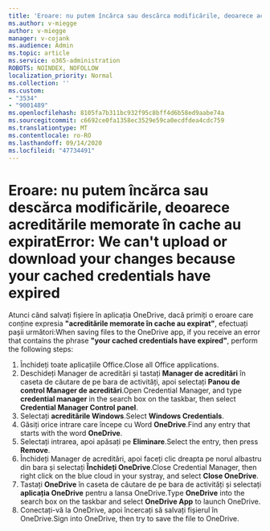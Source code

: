```yaml
---
title: 'Eroare: nu putem încărca sau descărca modificările, deoarece acreditările memorate în cache au expirat'
ms.author: v-miegge
author: v-miegge
manager: v-cojank
ms.audience: Admin
ms.topic: article
ms.service: o365-administration
ROBOTS: NOINDEX, NOFOLLOW
localization_priority: Normal
ms.collection: ''
ms.custom:
- "3534"
- "9001489"
ms.openlocfilehash: 8105fa7b311bc932f95c8bff4d6b58ed9aabe74a
ms.sourcegitcommit: c6692ce0fa1358ec3529e59ca0ecdfdea4cdc759
ms.translationtype: MT
ms.contentlocale: ro-RO
ms.lasthandoff: 09/14/2020
ms.locfileid: "47734491"
---
```

# <a name="error-we-cant-upload-or-download-your-changes-because-your-cached-credentials-have-expired"></a><span data-ttu-id="09a37-102">Eroare: nu putem încărca sau descărca modificările, deoarece acreditările memorate în cache au expirat</span><span class="sxs-lookup"><span data-stu-id="09a37-102">Error: We can't upload or download your changes because your cached credentials have expired</span></span>

<span data-ttu-id="09a37-103">Atunci când salvați fișiere în aplicația OneDrive, dacă primiți o eroare care conține expresia **"acreditările memorate în cache au expirat"**, efectuați pașii următori:</span><span class="sxs-lookup"><span data-stu-id="09a37-103">When saving files to the OneDrive app, if you receive an error that contains the phrase **"your cached credentials have expired"**, perform the following steps:</span></span>

1. <span data-ttu-id="09a37-104">Închideți toate aplicațiile Office.</span><span class="sxs-lookup"><span data-stu-id="09a37-104">Close all Office applications.</span></span>
1. <span data-ttu-id="09a37-105">Deschideți Manager de acreditări și tastați **Manager de acreditări** în caseta de căutare de pe bara de activități, apoi selectați **Panou de control Manager de acreditări**.</span><span class="sxs-lookup"><span data-stu-id="09a37-105">Open Credential Manager, and type **credential manager** in the search box on the taskbar, then select **Credential Manager Control panel**.</span></span>
1. <span data-ttu-id="09a37-106">Selectați **acreditările Windows**.</span><span class="sxs-lookup"><span data-stu-id="09a37-106">Select **Windows Credentials**.</span></span>
1. <span data-ttu-id="09a37-107">Găsiți orice intrare care începe cu Word **OneDrive**.</span><span class="sxs-lookup"><span data-stu-id="09a37-107">Find any entry that starts with the word **OneDrive**.</span></span>
1. <span data-ttu-id="09a37-108">Selectați intrarea, apoi apăsați pe **Eliminare**.</span><span class="sxs-lookup"><span data-stu-id="09a37-108">Select the entry, then press **Remove**.</span></span>
1. <span data-ttu-id="09a37-109">Închideți Manager de acreditări, apoi faceți clic dreapta pe norul albastru din bara și selectați **Închideți OneDrive**.</span><span class="sxs-lookup"><span data-stu-id="09a37-109">Close Credential Manager, then right click on the blue cloud in your systray, and select **Close OneDrive**.</span></span>
1. <span data-ttu-id="09a37-110">Tastați **OneDrive** în caseta de căutare de pe bara de activități și selectați **aplicația OneDrive** pentru a lansa OneDrive.</span><span class="sxs-lookup"><span data-stu-id="09a37-110">Type **OneDrive** into the search box on the taskbar and select **OneDrive App** to launch OneDrive.</span></span>
1. <span data-ttu-id="09a37-111">Conectați-vă la OneDrive, apoi încercați să salvați fișierul în OneDrive.</span><span class="sxs-lookup"><span data-stu-id="09a37-111">Sign into OneDrive, then try to save the file to OneDrive.</span></span>
